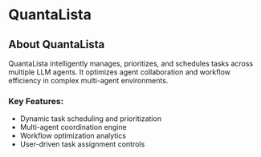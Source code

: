 # QuantaLista

## About QuantaLista
QuantaLista intelligently manages, prioritizes, and schedules tasks across multiple LLM agents. It optimizes agent collaboration and workflow efficiency in complex multi-agent environments.

### Key Features:
- Dynamic task scheduling and prioritization
- Multi-agent coordination engine
- Workflow optimization analytics
- User-driven task assignment controls
